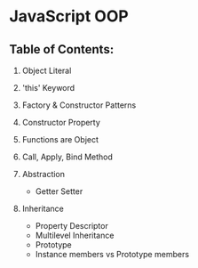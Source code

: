 # JavaScript OOP

## Table of Contents:

1. Object Literal

2. 'this' Keyword
3. Factory & Constructor Patterns
4. Constructor Property
5. Functions are Object
6. Call, Apply, Bind Method
7. Abstraction
    - Getter Setter
8. Inheritance
    - Property Descriptor
    - Multilevel Inheritance
    - Prototype
    - Instance members vs Prototype members
